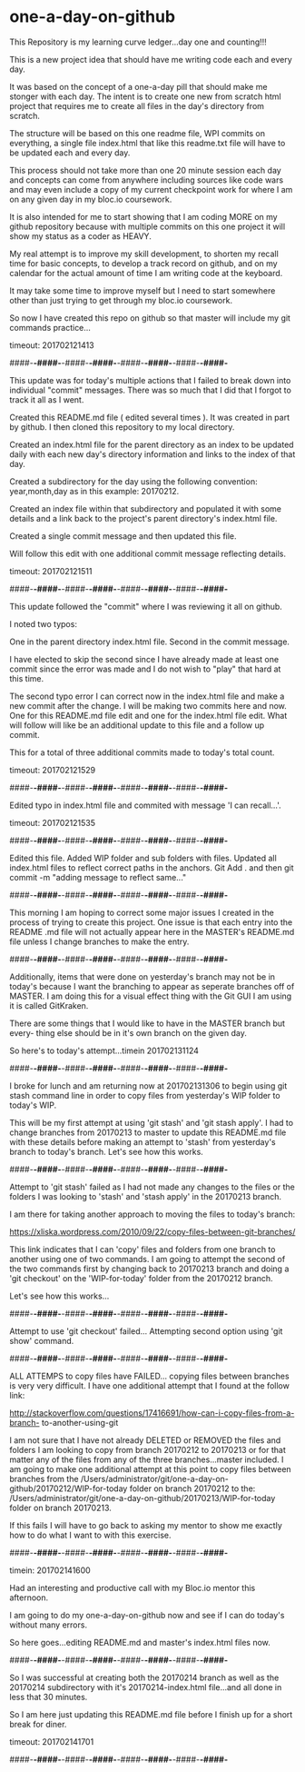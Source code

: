 # one-a-day-on-github

This Repository is my learning curve ledger...day one and counting!!!

This is a new project idea that should have me writing code each and every day.

It was based on the concept of a one-a-day pill that should make me stonger
with each day.  The intent is to create one new from scratch html project that
requires me to create all files in the day's directory from scratch.

The structure will be based on this one readme file, WPI commits on everything,
a single file index.html that like this readme.txt file will have to be 
updated each and every day.

This process should not take more than one 20 minute session each day and
concepts can come from anywhere including sources like code wars and may even
include a copy of my current checkpoint work for where I am on any given day in
my bloc.io coursework.

It is also intended for me to start showing that I am coding MORE on my github
repository because with multiple commits on this one project it will show my
status as a coder as HEAVY.

My real attempt is to improve my skill development, to shorten my recall time
for basic concepts, to develop a track record on github, and on my calendar for
the actual amount of time I am writing code at the keyboard.

It may take some time to improve myself but I need to start somewhere other
than just trying to get through my bloc.io coursework.

So now I have created this repo on github so that master will include my git
commands practice...

timeout:  201702121413

####-****-####-****-####-****-####-****-####-****-####-****-####-****-####-****

This update was for today's multiple actions that I failed to break down into 
individual "commit" messages.  There was so much that I did that I forgot to 
track it all as I went.

Created this README.md file ( edited several times ).  It was created in part
by github.  I then cloned this repository to my local directory.

Created an index.html file for the parent directory as an index to be
updated daily with each new day's directory information and links to the index
of that day.

Created a subdirectory for the day using the following convention:
year,month,day as in this example:  20170212.

Created an index file within that subdirectory and populated it with
some details and a link back to the project's parent directory's index.html
file.

Created a single commit message and then updated this file.

Will follow this edit with one additional commit message reflecting details.

timeout:  201702121511

####-****-####-****-####-****-####-****-####-****-####-****-####-****-####-****

This update followed the "commit" where I was reviewing it all on github.

I noted two typos:

One in the parent directory index.html file.  Second in the commit message.

I have elected to skip the second since I have already made at least one commit
since the error was made and I do not wish to "play" that hard at this time.

The second typo error I can correct now in the index.html file and make a new
commit after the change.  I will be making two commits here and now.  One for
this README.md file edit and one for the index.html file edit.  What will
follow will like be an additional update to this file and a follow up commit.

This for a total of three additional commits made to today's total count.

timeout:  201702121529

####-****-####-****-####-****-####-****-####-****-####-****-####-****-####-****

Edited typo in index.html file and commited with message 'I can recall...'.

timeout:  201702121535

####-****-####-****-####-****-####-****-####-****-####-****-####-****-####-****

Edited this file.  Added WIP folder and sub folders with files.  Updated all
index.html files to reflect correct paths in the anchors.  Git Add . and then
git commit -m "adding message to reflect same..."

####-****-####-****-####-****-####-****-####-****-####-****-####-****-####-****

This morning I am hoping to correct some major issues I created in the process 
of trying to create this project.  One issue is that each entry into the README
.md file will not actually appear here in the MASTER's README.md file unless I 
change branches to make the entry.

####-****-####-****-####-****-####-****-####-****-####-****-####-****-####-****

Additionally, items that were done on yesterday's branch may not be in today's
because I want the branching to appear as seperate branches off of MASTER.  I 
am doing this for a visual effect thing with the Git GUI I am using it is called
GitKraken.

There are some things that I would like to have in the MASTER branch but every-
thing else should be in it's own branch on the given day.

So here's to today's attempt...timein 201702131124

####-****-####-****-####-****-####-****-####-****-####-****-####-****-####-****

I broke for lunch and am returning now at 201702131306 to begin using git stash
command line in order to copy files from yesterday's WIP folder to today's WIP.

This will be my first attempt at using 'git stash' and 'git stash apply'.  I 
had to change branches from 20170213 to master to update this README.md file 
with these details before making an attempt to 'stash' from yesterday's branch
to today's branch.  Let's see how this works.

####-****-####-****-####-****-####-****-####-****-####-****-####-****-####-****

Attempt to 'git stash' failed as I had not made any changes to the files or the
folders I was looking to 'stash' and 'stash apply' in the 20170213 branch.

I am there for taking another approach to moving the files to today's branch:

https://xliska.wordpress.com/2010/09/22/copy-files-between-git-branches/

This link indicates that I can 'copy' files and folders from one branch to
another using one of two commands.  I am going to attempt the second of the two
commands first by changing back to 20170213 branch and doing a 'git checkout'
on the 'WIP-for-today' folder from the 20170212 branch.

Let's see how this works...

####-****-####-****-####-****-####-****-####-****-####-****-####-****-####-****

Attempt to use 'git checkout' failed...  Attempting second option using 'git
show' command.

####-****-####-****-####-****-####-****-####-****-####-****-####-****-####-****

ALL ATTEMPS to copy files have FAILED... copying files between branches is very
very difficult.  I have one additional attempt that I found at the follow link:

http://stackoverflow.com/questions/17416691/how-can-i-copy-files-from-a-branch-
to-another-using-git

I am not sure that I have not already DELETED or REMOVED the files and folders
I am looking to copy from branch 20170212 to 20170213 or for that matter any of
the files from any of the three branches...master included.  I am going to make
one additional attempt at this point to copy files between branches from the
/Users/administrator/git/one-a-day-on-github/20170212/WIP-for-today folder on
branch 20170212 to the:
/Users/administrator/git/one-a-day-on-github/20170213/WIP-for-today folder on
branch 20170213.

If this fails I will have to go back to asking my mentor to show me exactly 
how to do what I want to with this exercise.

####-****-####-****-####-****-####-****-####-****-####-****-####-****-####-****

timein:  201702141600

Had an interesting and productive call with my Bloc.io mentor this afternoon.

I am going to do my one-a-day-on-github now and see if I can do today's without
many errors.

So here goes...editing README.md and master's index.html files now.

####-****-####-****-####-****-####-****-####-****-####-****-####-****-####-****

So I was successful at creating both the 20170214 branch as well as the 
20170214 subdirectory with it's 20170214-index.html file...and all done in 
less that 30 minutes.

So I am here just updating this README.md file before I finish up for a short
break for diner.

timeout:  201702141701

####-****-####-****-####-****-####-****-####-****-####-****-####-****-####-****
